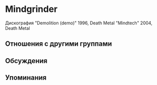 # Mindgrinder

Дискография
"Demolition (demo)" 1996, Death Metal
"Mindtech" 2004, Death Metal

## Отношения с другими группами


## Обсуждения


## Упоминания

